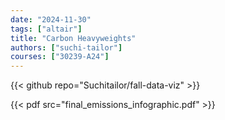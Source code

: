 ```yaml
---
date: "2024-11-30"
tags: ["altair"]
title: "Carbon Heavyweights"
authors: ["suchi-tailor"]
courses: ["30239-A24"]
---
```


{{< github repo="Suchitailor/fall-data-viz" >}}

{{< pdf src="final_emissions_infographic.pdf" >}}

